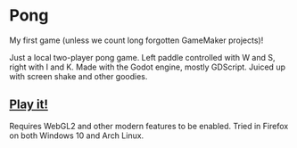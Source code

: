 # Pong

My first game (unless we count long forgotten GameMaker projects)!

Just a local two-player pong game. Left paddle controlled with W and
S, right with I and K. Made with the Godot engine, mostly
GDScript. Juiced up with screen shake and other goodies.

## [Play it!](https://bryal.xyz/pong/pong.html)

Requires WebGL2 and other modern features to be enabled. Tried in
Firefox on both Windows 10 and Arch Linux.
